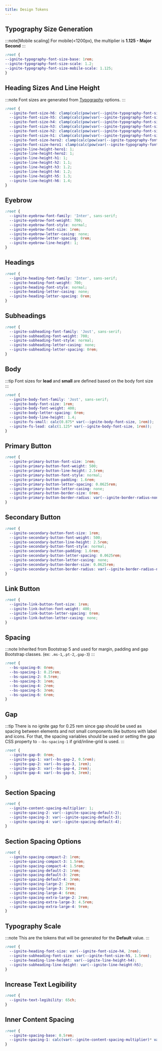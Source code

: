 ```yaml
---
title: Design Tokens
---
```


## Typography Size Generation
:::note[Mobile scaling]
For mobile(<1200px), the multiplier is **1.125 - Major Second**
:::

```css
:root {
--ignite-typography-font-size-base: 1rem;
--ignite-typography-font-size-scale: 1.2;
--ignite-typography-font-size-mobile-scale: 1.125;  
}
```

## Heading Sizes And Line Height
:::note
Font sizes are generated from [Typography](/typography#font-sizes) options.
:::

```css
:root {
  --ignite-font-size-h6: clamp(calc(pow(var(--ignite-typography-font-size-mobile-scale), 1)* var(--ignite-typography-font-size-base, 1rem)), calc(pow(var(--ignite-typography-font-size-scale), 1)* 16 / 1200* 100vw), calc(pow(var(--ignite-typography-font-size-scale), 1)* var(--ignite-typography-font-size-base, 1rem)));
  --ignite-font-size-h5: clamp(calc(pow(var(--ignite-typography-font-size-mobile-scale), 2)* var(--ignite-typography-font-size-base, 1rem)), calc(pow(var(--ignite-typography-font-size-scale), 2)* 16 / 1200* 100vw), calc(pow(var(--ignite-typography-font-size-scale), 2)* var(--ignite-typography-font-size-base, 1rem)));
  --ignite-font-size-h4: clamp(calc(pow(var(--ignite-typography-font-size-mobile-scale), 3)* var(--ignite-typography-font-size-base, 1rem)), calc(pow(var(--ignite-typography-font-size-scale), 3)* 16 / 1200* 100vw), calc(pow(var(--ignite-typography-font-size-scale), 3)* var(--ignite-typography-font-size-base, 1rem)));
  --ignite-font-size-h3: clamp(calc(pow(var(--ignite-typography-font-size-mobile-scale), 4)* var(--ignite-typography-font-size-base, 1rem)), calc(pow(var(--ignite-typography-font-size-scale), 4)* 16 / 1200* 100vw), calc(pow(var(--ignite-typography-font-size-scale), 4)* var(--ignite-typography-font-size-base, 1rem)));
  --ignite-font-size-h2: clamp(calc(pow(var(--ignite-typography-font-size-mobile-scale), 5)* var(--ignite-typography-font-size-base, 1rem)), calc(pow(var(--ignite-typography-font-size-scale), 5)* 16 / 1200* 100vw), calc(pow(var(--ignite-typography-font-size-scale), 5)* var(--ignite-typography-font-size-base, 1rem)));
  --ignite-font-size-h1: clamp(calc(pow(var(--ignite-typography-font-size-mobile-scale), 6)* var(--ignite-typography-font-size-base, 1rem)), calc(pow(var(--ignite-typography-font-size-scale), 6)* 16 / 1200* 100vw), calc(pow(var(--ignite-typography-font-size-scale), 6)* var(--ignite-typography-font-size-base, 1rem)));
  --ignite-font-size-hero2: clamp(calc(pow(var(--ignite-typography-font-size-mobile-scale), 7)* var(--ignite-typography-font-size-base, 1rem)), calc(pow(var(--ignite-typography-font-size-scale), 7)* 16 / 1200* 100vw), calc(pow(var(--ignite-typography-font-size-scale), 7)* var(--ignite-typography-font-size-base, 1rem)));
  --ignite-font-size-hero1: clamp(calc(pow(var(--ignite-typography-font-size-mobile-scale), 8)* var(--ignite-typography-font-size-base, 1rem)), calc(pow(var(--ignite-typography-font-size-scale), 8)* 16 / 1200* 100vw), calc(pow(var(--ignite-typography-font-size-scale), 8)* var(--ignite-typography-font-size-base, 1rem)));
  --ignite-line-height-hero1: 1;
  --ignite-line-height-hero2: 1;
  --ignite-line-height-h1: 1;
  --ignite-line-height-h2: 1.1;
  --ignite-line-height-h3: 1.2;
  --ignite-line-height-h4: 1.2;
  --ignite-line-height-h5: 1.3;
  --ignite-line-height-h6: 1.4;
}
```

## Eyebrow
```css
:root {
  --ignite-eyebrow-font-family: 'Inter', sans-serif;
  --ignite-eyebrow-font-weight: 700;
  --ignite-eyebrow-font-style: normal;
  --ignite-eyebrow-font-size: 1rem;
  --ignite-eyebrow-letter-casing: none;
  --ignite-eyebrow-letter-spacing: 0rem;
  --ignite-eyebrow-line-height: 1;
}
```

## Headings
```css
:root {
  --ignite-heading-font-family: 'Inter', sans-serif;
  --ignite-heading-font-weight: 700;
  --ignite-heading-font-style: normal;
  --ignite-heading-letter-casing: none;
  --ignite-heading-letter-spacing: 0rem;
}  
```

## Subheadings
```css
:root {
  --ignite-subheading-font-family: 'Jost', sans-serif;
  --ignite-subheading-font-weight: 700;
  --ignite-subheading-font-style: normal;
  --ignite-subheading-letter-casing: none;
  --ignite-subheading-letter-spacing: 0rem; 
}  
```

## Body

:::tip
Font sizes for **lead** and **small** are defined based on the body font size
:::

```css
:root {
  --ignite-body-font-family: 'Jost', sans-serif;
  --ignite-body-font-size: 1rem;
  --ignite-body-font-weight: 400;
  --ignite-body-letter-spacing: 0rem;
  --ignite-body-line-height: 1.4;
  --ignite-fs-small: calc(0.875* var(--ignite-body-font-size, 1rem));
  --ignite-fs-lead: calc(1.125* var(--ignite-body-font-size, 1rem)); 
}  
```

## Primary Button
```css
:root {
  --ignite-primary-button-font-size: 1rem;
  --ignite-primary-button-font-weight: 500;
  --ignite-primary-button-line-height: 2.5rem;
  --ignite-primary-button-font-style: normal;
  --ignite-primary-button-padding: 1.6rem;
  --ignite-primary-button-letter-spacing: 0.0625rem;
  --ignite-primary-button-letter-casing: none;
  --ignite-primary-button-border-size: 0rem;
  --ignite-primary-button-border-radius: var(--ignite-border-radius-none, 0rem);
}
```

## Secondary Button

```css
:root {
  --ignite-secondary-button-font-size: 1rem;
  --ignite-secondary-button-font-weight: 500;
  --ignite-secondary-button-line-height: 2.5rem;
  --ignite-secondary-button-font-style: normal;
  --ignite-secondary-button-padding: 1.6rem;
  --ignite-secondary-button-letter-spacing: 0.0625rem;
  --ignite-secondary-button-letter-casing: none;
  --ignite-secondary-button-border-size: 0.0625rem;
  --ignite-secondary-button-border-radius: var(--ignite-border-radius-none, 0rem);
}
```

## Link Button

```css
:root {
  --ignite-link-button-font-size: 1rem;
  --ignite-link-button-font-weight: 400;
  --ignite-link-button-letter-spacing: 0rem;
  --ignite-link-button-letter-casing: none;
}
```


## Spacing
:::note
Inherited from Bootstrap 5 and used for margin, padding and gap Bootstrap classes. (ex: `.ms-1`,`.pt-2`,`.gap-3`)
:::
```css
:root {
  --bs-spacing-0: 0rem;
  --bs-spacing-1: 0.25rem;
  --bs-spacing-2: 0.5rem;
  --bs-spacing-3: 1rem;
  --bs-spacing-4: 2rem;
  --bs-spacing-5: 3rem;
  --bs-spacing-6: 6rem;
}
```
## Gap
:::tip
There is no ignite gap for 0.25 rem since gap should be used as spacing between elements and not small components like buttons with label and icons. For that, the spacing variables should be used or setting the gap CSS property to `--bs-spacing-1` if grid/inline-grid is used.
:::
```css
:root {
  --ignite-gap-0: 0rem;
  --ignite-gap-1: var(--bs-gap-2, 0.5rem);
  --ignite-gap-2: var(--bs-gap-3, 1rem);
  --ignite-gap-3: var(--bs-gap-4, 2rem);
  --ignite-gap-4: var(--bs-gap-5, 3rem);
}
```

## Section Spacing

```css
:root {
  --ignite-content-spacing-multiplier: 1;
  --ignite-spacing-2: var(--ignite-spacing-default-2);
  --ignite-spacing-3: var(--ignite-spacing-default-3);
  --ignite-spacing-4: var(--ignite-spacing-default-4);
}
```

## Section Spacing Options
```css
:root {
  --ignite-spacing-compact-2: 1rem;
  --ignite-spacing-compact-3: 1.5rem;
  --ignite-spacing-compact-4: 1.5rem;
  --ignite-spacing-default-2: 1rem;
  --ignite-spacing-default-3: 2rem;
  --ignite-spacing-default-4: 3rem;
  --ignite-spacing-large-2: 2rem;
  --ignite-spacing-large-3: 3rem;
  --ignite-spacing-large-4: 6rem;
  --ignite-spacing-extra-large-2: 2rem;
  --ignite-spacing-extra-large-3: 4.5rem;
  --ignite-spacing-extra-large-4: 9rem;
}
```

## Typography Scale
:::note
This are the tokens that will be generated for the __Default__ value.
:::

```css
:root {
  --ignite-heading-font-size: var(--ignite-font-size-h4, 2rem);
  --ignite-subheading-font-size: var(--ignite-font-size-h5, 1.5rem);
  --ignite-heading-line-height: var(--ignite-line-height-h4);
  --ignite-subheading-line-height: var(--ignite-line-height-h5);
}
```

## Increase Text Legibility
```css
:root {
  --ignite-text-legibility: 65ch;
}
```

## Inner Content Spacing

```css
:root {
  --ignite-spacing-base: 0.5rem;
  --ignite-spacing-1: calc(var(--ignite-content-spacing-multiplier)* var(--ignite-spacing-base));
}
```